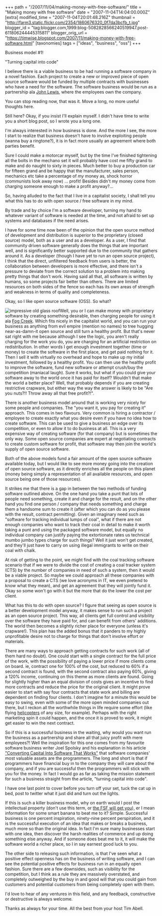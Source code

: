 +++
path = "/2007/11/04/making-money-with-free-software/"
title = "Making money with free software"
date = "2007-11-04T14:04:00.000Z"
[extra]
modified_time = "2007-11-04T20:01:48.216Z"
thumbnail = "http://farm3.static.flickr.com/2354/1860676320_0f7da3bcfb_t.jpg"
blogger_id = "tag:blogger.com,1999:blog-5082828566240519947.post-611806244445315811"
blogger_orig_url = "https://timwise.blogspot.com/2007/11/making-money-with-free-software.html"
[taxonomies]
tags = ["ideas", "business", "oss"]
+++

Business model #1!  

"Turning capital into code"  

I believe there is a viable business to be had running a software company in a novel fashion. Each project to create a new or improved piece of open source software would be funded by multiple contracts with businesses who have a need for the software. The software business would be run as a partnership ala [John Lewis](http://en.wikipedia.org/wiki/John_Lewis_Partnership), where the employees own the company.  

You can stop reading now, that was it. Move a long, no more useful thoughts here.  

Still here? Okay, if you insist I'll explain myself. I didn't have time to write you a short blog post, so I wrote you a long one.  

I'm always interested in how business is done. And the more I see, the more I start to realize that business doesn't have to involve exploiting people (wanna buy a ringtone?), it is in fact more usually an agreement where both parties benefit.  

Sure I could make a motorcar myself, but by the time I've finished tightening all the bolts in the mechano set it will probably have cost me fifty grand to make and do naught to sixty in pieces. Much better to buy a production car for fifteen grand and be happy that the manufacturer, sales person, mechanics etc take a percentage of <span style="font-style: italic;">my</span> money as, shock horror (communists look away now) ... profit! Besides didn't my money come from charging someone enough to make a profit anyway?...  

So, having alluded to the fact that I live in a capitalist society, I shall tell you what this has to do with open source / free software in my mind.  

By trade and by choice I'm a software developer, turning my hand to whatever variant of software is needed at the time, and not afraid to set up systems and databases if the need arises.  

I have for some time now been of the opinion that the open source method of development and distribution is superior to the proprietary (closed source) model, both as a user and as a developer. As a user, I find that community driven software generally does the things that are important well, and is significantly better supported due to the community that gathers around it. As a developer (though I have yet to run an open source project), I think that the direct, unfiltered feedback from users is better, the collaboration between developers is more effective, and there isn't a pressure to deviate from the correct solution to a problem into making pretty things that don't work. Having said all that, all software is written by humans, so some projects fair better than others. There are limited resources on both sides of the fence so each has its own areas of strength and weakness in terms of quality and completeness.  

Okay, so I like open source software (OSS). So what?  

![impressive old glass roof](http://farm3.static.flickr.com/2354/1860676320_0f7da3bcfb_m.jpg)Well, you or I can make money with proprietary software by creating something desirable, then charging people for using it ala [Fog Creek](http://www.joelonsoftware.com/articles/CamelsandRubberDuckies.html). Which fits nicely in the capitalist world, and you can run your business as anything from evil empire (mention no names) to tree hugging near-as-damn-it open source and still turn a healthy profit. But that's never sat right with me because although I see the logic, you aren't really charging for the work you do, you are charging for an artificial restriction on redistribution. In other words I get enough investment together (time or money) to create the software in the first place, and get paid nothing for it. Then I sell it with virtually no overhead and hope to make up my initial investment, followed by a healthy profit. You can then use the healthy profit to improve the software, fund new software or attempt crush/buy the competition (maniacal laugh). Sure it works, but what if you could give your software away to the world once it has paid for itself? Wouldn't that make the world a better place? Well, that probably depends if you are creating restrictive crapware, but either way the way the answer is likely to be "Are you nuts?!! Throw away all that free profit?!".  

There is another business model around that is working very nicely for some people and companies. The "you want it, you pay for creating it" approach. This comes in two flavours. Very common is hiring a contractor / employee to create exactly what you desire even if you have no idea how to create software. This can be used to give a business an edge over its competition, or even to allow it to do business at all. This is a very expensive way of creating software (for that company) but is sometimes the only way. Some open source companies are expert at negotiating contracts to create custom software for profit, that software may then join the world's supply of open source software.  

Both of the above models fund a fair amount of the open source software available today, but I would like to see more money going into the creation of open source software, as it directly enriches all the people on this planet (money being simply a representation of all available resources, and open source being one of those resources).  

It strikes me that there is a gap in between the two methods of funding software outlined above. On the one hand you take a punt that lots of people need something, create it and charge for the result, and on the other hand you find one person / company that needs something and charge them a handsome sum to create it (after which you can do as you please with the result, contract permitting). Given an imaginary need such as "software for tracking individual lumps of coal", what if there are not enough companies who want to track their coal in detail to make it worth taking a punt and using the packaged software model, but equally no individual company can justify paying the extortionate rates us technical mumbo jumbo types charge for such things? Well it just won't get created, and they'll just have to carry on using illegal immigrants to write on their coal with chalk.  

At risk of getting to the point, we might find with the coal tracking software scenario that if we were to divide the cost of creating a coal tracker system (CTS) by the number of companies in need of such a system, then it would be a viable project. So maybe we could approach all these companies with a proposal to create a CTS (we love acronyms in IT, we even pretend to know what they mean), and get an agreement that they will jointly fund it. Okay so some won't go with it but the more that do the lower the cost per client.  

What has this to do with open source? I figure that seeing as open source is a better development model anyway, it makes sense to run such a project as an open source project. This way, all clients get full control and visibility over the software they have paid for, and can benefit from others' additions. The world then becomes a slightly richer place for everyone (unless it's crapware!). This plan has the added bonus that it panders to my highly unprofitable desire not to charge for things that don't involve effort or materials.  

There are many ways to approach getting contracts for such work (all of them hard no doubt). One could start with a single contract for the full price of the work, with the possibility of paying a lower price if more clients come on board. ie, contract one for 100% of the cost, but reduced to 60% if a second contract is found, with the second contract also paying 60%, giving a 120% income, continuing on this theme as more clients are found. Going for slightly higher than an equal division of costs gives an incentive to find more contracts and reduce the price for the original client. It might prove easier to start with say four contracts that state work and billing are dependent on finding four clients. I don't imagine for a minute this would be easy to swing, even with some of the more open minded companies out there, but I reckon all the worthwhile things in life require some effort (like flying [helicopters](http://www.buzzflyer.co.uk/Sub-Micro-RC-Helicopters/Walkera-5-6-Genius/p-97-523/) of any size, for example). Perhaps with the right marketing spin it could happen, and the once it is proved to work, it might get easier to win the next contract.  

So if this is a successful business in the waiting, why would you want run the business as a partnership and share all that juicy profit with mere employees?! Well the inspiration for this one comes from my favourite software business writer Joel Spolsky and his explanation in his article ["Converting Capital Into Software That Works"](http://www.joelonsoftware.com/articles/fog0000000074.html) that software companies' most valuable assets are the programmers. The long and short is that if programmers have financial buy in to the company they will care about the company, and if you are successful then the programmers will stick with you for the money. In fact I would go as far as taking the mission statement for such a business straight from the article, "turning capital into code".  

I have one last point to cover before you turn off your set, tuck the cat up in bed, post to twitter what it just did and turn out the lights.  

If this is such a killer business model, why on earth would I post the intellectual property (don't use this term, or [the FSF will get you](http://www.fsf.org/licensing/essays/not-ipr.xhtml)), er I mean information for some smart banana to beat me to it? Simple. Successful business is one percent inspiration, ninety-nine percent perspiration, and it is the successful execution of an idea that makes or breaks a business, much more so than the original idea. In fact I'm sure many businesses start with one idea, then discover the harsh realities of commerce and up doing something else anyway. And if someone does beat me to it, it will make the software world a richer place, so I in say earnest good luck to you.  

The other side to releasing such information, is that I've seen what a positive effect openness has on the business of writing software, and I can see the potential positive effects for business run in an equally open fashion. Sure there are a few downsides, such as visibility for the competition, but I think as a rule they are massively overstated, and completely outweighed by the buy in and good will that you could gain from customers and potential customers from being completely open with them.  

I'd love to hear of any ventures in this field, and any feedback, constructive or destructive is always welcome.  

Thanks as always for your time. All the best from your host Tim Abell.
